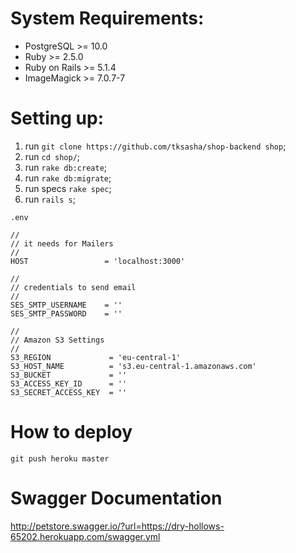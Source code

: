 # System Requirements:
* PostgreSQL >= 10.0
* Ruby >= 2.5.0
* Ruby on Rails >= 5.1.4
* ImageMagick >= 7.0.7-7

<!--
# Presettings
1. run `CREATE EXTENSION IF NOT EXISTS "pgcrypto"` in PostgreSQL console;
-->

# Setting up:
1. run `git clone https://github.com/tksasha/shop-backend shop`;
2. run `cd shop/`;
3. run `rake db:create`;
4. run `rake db:migrate`;
5. run specs `rake spec`;
7. run `rails s`;

`.env`

```
//
// it needs for Mailers
//
HOST                 = 'localhost:3000'

//
// credentials to send email
//
SES_SMTP_USERNAME    = ''
SES_SMTP_PASSWORD    = ''

//
// Amazon S3 Settings
//
S3_REGION             = 'eu-central-1'
S3_HOST_NAME          = 's3.eu-central-1.amazonaws.com'
S3_BUCKET             = ''
S3_ACCESS_KEY_ID      = ''
S3_SECRET_ACCESS_KEY  = ''
```

# How to deploy
```
git push heroku master
```

# Swagger Documentation
http://petstore.swagger.io/?url=https://dry-hollows-65202.herokuapp.com/swagger.yml
